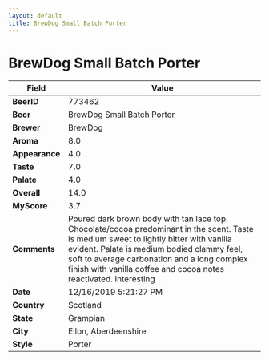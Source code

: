 ```yaml
---
layout: default
title: BrewDog Small Batch Porter
---
```


# BrewDog Small Batch Porter

| Field         | Value     |
|---------------|-----------|
| **BeerID** | 773462 |
| **Beer** | BrewDog Small Batch Porter |
| **Brewer** | BrewDog |
| **Aroma** | 8.0 |
| **Appearance** | 4.0 |
| **Taste** | 7.0 |
| **Palate** | 4.0 |
| **Overall** | 14.0 |
| **MyScore** | 3.7 |
| **Comments** | Poured dark brown body with tan lace top. Chocolate/cocoa predominant in the scent. Taste is medium sweet to lightly bitter with vanilla evident. Palate is medium bodied clammy feel, soft to average carbonation and a long complex finish with vanilla coffee and cocoa notes reactivated. Interesting |
| **Date** | 12/16/2019 5:21:27 PM |
| **Country** | Scotland |
| **State** | Grampian |
| **City** | Ellon, Aberdeenshire |
| **Style** | Porter |
